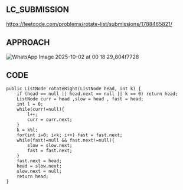 ## LC_SUBMISSION
https://leetcode.com/problems/rotate-list/submissions/1788465821/
## APPROACH
![WhatsApp Image 2025-10-02 at 00 18 29_804f7728](https://github.com/user-attachments/assets/abb55bce-2b99-4438-86fb-08b2a7f83d92)
## CODE
    public ListNode rotateRight(ListNode head, int k) {
        if (head == null || head.next == null || k == 0) return head;
        ListNode curr = head ,slow = head , fast = head;
        int l = 0;
        while(curr!=null){
            l++;
            curr = curr.next;
        }
        k = k%l;
        for(int i=0; i<k; i++) fast = fast.next;
        while(fast!=null && fast.next!=null){
            slow = slow.next;
            fast = fast.next;
        }
        fast.next = head;
        head = slow.next;
        slow.next = null;
        return head;
    }
